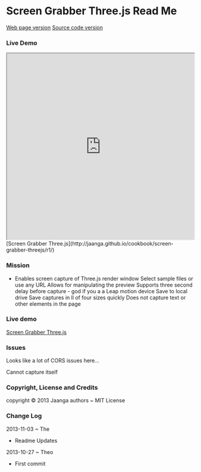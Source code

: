 Screen Grabber Three.js Read Me
==
[Web page version]( http://jaanga.github.io/cookbook/screen-grabber-threejs/)
[Source code version]( https://github.com/jaanga/cookbook/tree/screen-grabber-threejs/ )

### Live Demo

<iframe src="http://jaanga.github.io/cookbook/screen-grabber-threejs/r1/index.html" width=100% height=500px class='overview' >
There is an `iframe` here. It is not visible when viewed on github.com/cookbook. To view, please go to jaanga.github.io.
</iframe>
[Screen Grabber Three.js](http://jaanga.github.io/cookbook/screen-grabber-threejs/r1/)

### Mission

* Enables screen capture of Three.js render window
Select sample files or use any URL
Allows for manipulating the preview
Supports three second delay before capture - god if you a a Leap motion device
Save to local drive
Save captures in ll of four sizes quickly
Does not capture text or other elements in the page

### Live demo
[Screen Grabber Three.js](http://jaanga.github.io/cookbook/threejs-screen-grabber/)

### Issues

Looks like a lot of CORS issues here...

Cannot capture itself

### Copyright, License and Credits
copyright &copy; 2013 Jaanga authors ~ MIT License

### Change Log

2013-11-03 ~ The

* Readme Updates


2013-10-27 ~ Theo

* First commit